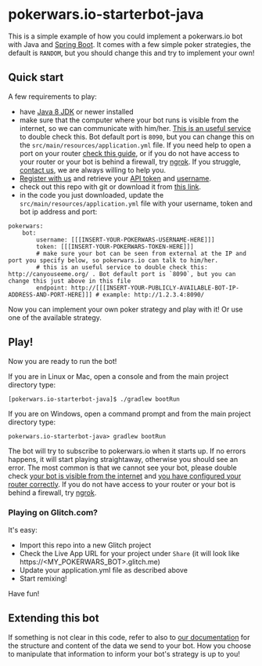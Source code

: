 
# pokerwars.io-starterbot-java
This is a simple example of how you could implement a pokerwars.io bot with Java and [Spring Boot](https://projects.spring.io/spring-boot/). It comes with a few simple poker strategies, the default is `RANDOM`, but you should change this and try to implement your own!

## Quick start
A few requirements to play:
- have [Java 8 JDK](http://www.oracle.com/technetwork/java/javase/downloads) or newer installed
- make sure that the computer where your bot runs is visible from the internet, so we can communicate with him/her. [This is an useful service](http://canyouseeme.org/) to double check this. Bot default port is `8090`, but you can change this on the `src/main/resources/application.yml` file. If you need help to open a port on your router [check this guide](https://www.noip.com/support/knowledgebase/general-port-forwarding-guide/), or if you do not have access to your router or your bot is behind a firewall, try [ngrok](https://ngrok.com/). If you struggle, [contact us](mailto:contact@pokerwars.io), we are always willing to help you.
- [Register with us](https://www.pokerwars.io/) and retrieve your [API token](https://www.pokerwars.io/token) and [username](https://www.pokerwars.io/profile).
- check out this repo with git or download it from [this link](https://github.com/pokerwars/pokerwars.io-starterbot-java/archive/master.zip).
- in the code you just downloaded, update the `src/main/resources/application.yml` file with your username, token and bot ip address and port:
```
pokerwars:
    bot:
        username: [[[INSERT-YOUR-POKERWARS-USERNAME-HERE]]]
        token: [[[INSERT-YOUR-POKERWARS-TOKEN-HERE]]]
        # make sure your bot can be seen from external at the IP and port you specify below, so pokerwars.io can talk to him/her.
        # this is an useful service to double check this: http://canyouseeme.org/ . Bot default port is `8090`, but you can change this just above in this file
        endpoint: http://[[[INSERT-YOUR-PUBLICLY-AVAILABLE-BOT-IP-ADDRESS-AND-PORT-HERE]]] # example: http://1.2.3.4:8090/ 
```

Now you can implement your own poker strategy and play with it! Or use one of the available strategy.

## Play!
Now you are ready to run the bot!

If you are in Linux or Mac, open a console and from the main project directory type:
```
[pokerwars.io-starterbot-java]$ ./gradlew bootRun
```
If you are on Windows, open a command prompt and from the main project directory type:
```
pokerwars.io-starterbot-java> gradlew bootRun
```

The bot will try to subscribe to pokerwars.io when it starts up. If no errors happens, it will start playing straightaway, otherwise you should see an error. The most common is that we cannot see your bot, please double check [your bot is visible from the internet](http://canyouseeme.org/) and [you have configured your router correctly](https://www.noip.com/support/knowledgebase/general-port-forwarding-guide/). If you do not have access to your router or your bot is behind a firewall, try [ngrok](https://ngrok.com/).

### Playing on Glitch.com?
It's easy:

- Import this repo into a new Glitch project
- Check the Live App URL for your project under `Share` (it will look like https://<MY_POKERWARS_BOT>.glitch.me)
- Update your application.yml file as described above
- Start remixing!

Have fun!

## Extending this bot
If something is not clear in this code, refer to also to [our documentation](https://www.pokerwars.io/docs) for the structure and content of the data we send to your bot. How you choose to manipulate that information to inform your bot's strategy is up to you!
